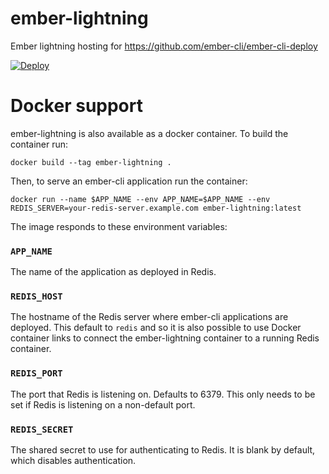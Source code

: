 # ember-lightning
Ember lightning hosting for https://github.com/ember-cli/ember-cli-deploy

[![Deploy](https://www.herokucdn.com/deploy/button.svg)](https://heroku.com/deploy?template=https://github.com/philipheinser/ember-lightning)

# Docker support

ember-lightning is also available as a docker container. To build the container run:

```shell
docker build --tag ember-lightning .
```

Then, to serve an ember-cli application run the container:

```shell
docker run --name $APP_NAME --env APP_NAME=$APP_NAME --env REDIS_SERVER=your-redis-server.example.com ember-lightning:latest
```

The image responds to these environment variables:

### `APP_NAME`

The name of the application as deployed in Redis.

### `REDIS_HOST`

The hostname of the Redis server where ember-cli applications are deployed.
This default to `redis` and so it is also possible to use Docker container
links to connect the ember-lightning container to a running Redis container.

### `REDIS_PORT`

The port that Redis is listening on. Defaults to 6379. This only needs to be
set if Redis is listening on a non-default port.

### `REDIS_SECRET`

The shared secret to use for authenticating to Redis. It is blank by default,
which disables authentication.
